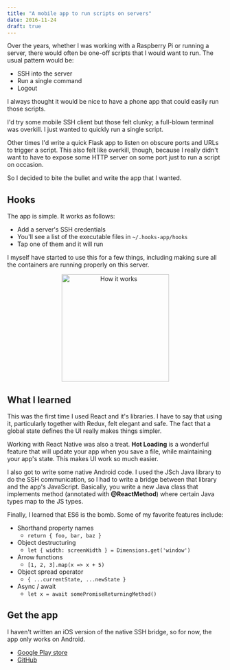 ```yaml
---
title: "A mobile app to run scripts on servers"
date: 2016-11-24
draft: true
---
```

Over the years, whether I was working with a Raspberry Pi or running a server, there would often be one-off scripts that I would want to run. The usual pattern would be:

- SSH into the server
- Run a single command
- Logout

I always thought it would be nice to have a phone app that could easily run those scripts.

I'd try some mobile SSH client but those felt clunky; a full-blown terminal was overkill. I just wanted to quickly run a single script.

Other times I'd write a quick Flask app to listen on obscure ports and URLs to trigger a script. This also felt like overkill, though, because I really didn't want to have to expose some HTTP server on some port just to run a script on occasion.

So I decided to bite the bullet and write the app that I wanted.

## Hooks

The app is simple. It works as follows:

- Add a server's SSH credentials
- You'll see a list of the executable files in ```~/.hooks-app/hooks```
- Tap one of them and it will run

I myself have started to use this for a few things, including making sure all the containers are running properly on this server.

<p align="center">
<img src="/content/images/2016/11/demo.gif" alt="How it works" style="width:250px;">
</p>

## What I learned

This was the first time I used React and it's libraries. I have to say that using it, particularly together with Redux, felt elegant and safe. The fact that a global state defines the UI really makes things simpler.

Working with React Native was also a treat. **Hot Loading** is a wonderful feature that will update your app when you save a file, while maintaining your app's state. This makes UI work so much easier. 

I also got to write some native Android code. I used the JSch Java library to do the SSH communication, so I had to write a bridge between that library and the app's JavaScript. Basically, you write a new Java class that implements method (annotated with **@ReactMethod**) where certain Java types map to the JS types.

Finally, I learned that ES6 is the bomb. Some of my favorite features include:

- Shorthand property names
  - ```return { foo, bar, baz }```
- Object destructuring
  - ```let { width: screenWidth } = Dimensions.get('window')```
- Arrow functions
  - ```[1, 2, 3].map(x => x + 5)```
- Object spread operator
  - ```{ ...currentState, ...newState }```
- Async / await
  - ```let x = await somePromiseReturningMethod()```

## Get the app

I haven't written an iOS version of the native SSH bridge, so for now, the app only works on Android.

- [Google Play store](https://play.google.com/store/apps/details?id=com.hooks)
- [GitHub](https://github.com/azlyth/hooks)
